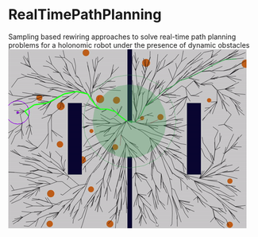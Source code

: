 # RealTimePathPlanning
Sampling based rewiring approaches to solve real-time path planning problems for a holonomic robot under the presence of dynamic obstacles
![alt text](giphy.gif "Final Simulation Results")

